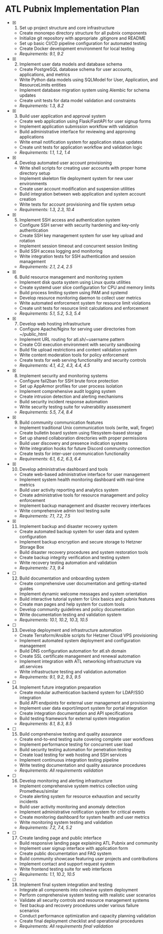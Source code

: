 # ATL Pubnix Implementation Plan

- [x] 1. Set up project structure and core infrastructure

  - Create monorepo directory structure for all pubnix components
  - Initialize git repository with appropriate .gitignore and README
  - Set up basic CI/CD pipeline configuration for automated testing
  - Create Docker development environment for local testing
  - _Requirements: 9.1, 9.2_

- [x] 2. Implement user data models and database schema

  - Create PostgreSQL database schema for user accounts, applications, and metrics
  - Write Python data models using SQLModel for User, Application, and ResourceLimits entities
  - Implement database migration system using Alembic for schema updates
  - Create unit tests for data model validation and constraints
  - _Requirements: 1.3, 8.2_

- [x] 3. Build user application and approval system

  - Create web application using Flask/FastAPI for user signup forms
  - Implement application submission workflow with validation
  - Build administrative interface for reviewing and approving applications
  - Write email notification system for application status updates
  - Create unit tests for application workflow and validation logic
  - _Requirements: 1.1, 1.2, 1.4_

- [x] 4. Develop automated user account provisioning

  - Write shell scripts for creating user accounts with proper home directory setup
  - Implement skeleton file deployment system for new user environments
  - Create user account modification and suspension utilities
  - Build integration between web application and system account creation
  - Write tests for account provisioning and file system setup
  - _Requirements: 1.3, 2.3, 10.4_

- [x] 5. Implement SSH access and authentication system

  - Configure SSH server with security hardening and key-only authentication
  - Create SSH key management system for user key upload and rotation
  - Implement session timeout and concurrent session limiting
  - Build SSH access logging and monitoring
  - Write integration tests for SSH authentication and session management
  - _Requirements: 2.1, 2.4, 2.5_

- [x] 6. Build resource management and monitoring system

  - Implement disk quota system using Linux quota utilities
  - Create systemd user slice configuration for CPU and memory limits
  - Build process limiting system using PAM and systemd
  - Develop resource monitoring daemon to collect user metrics
  - Write automated enforcement system for resource limit violations
  - Create unit tests for resource limit calculations and enforcement
  - _Requirements: 5.1, 5.2, 5.3, 5.4_

- [x] 7. Develop web hosting infrastructure

  - Configure Apache/Nginx for serving user directories from ~/public_html
  - Implement URL routing for atl.sh/~username pattern
  - Create CGI execution environment with security sandboxing
  - Build file upload restrictions and content validation system
  - Write content moderation tools for policy enforcement
  - Create tests for web serving functionality and security controls
  - _Requirements: 4.1, 4.2, 4.3, 4.4, 4.5_

- [x] 8. Implement security and monitoring systems

  - Configure fail2ban for SSH brute force protection
  - Set up AppArmor profiles for user process isolation
  - Implement comprehensive audit logging system
  - Create intrusion detection and alerting mechanisms
  - Build security incident response automation
  - Write security testing suite for vulnerability assessment
  - _Requirements: 5.5, 7.4, 8.4_

- [x] 9. Build community communication features

  - Implement traditional Unix communication tools (write, wall, finger)
  - Create bulletin board system using filesystem-based storage
  - Set up shared collaboration directories with proper permissions
  - Build user discovery and presence indication systems
  - Write integration hooks for future Discord community connection
  - Create tests for inter-user communication functionality
  - _Requirements: 6.1, 6.2, 6.3, 6.4_

- [x] 10. Develop administrative dashboard and tools

  - Create web-based administrative interface for user management
  - Implement system health monitoring dashboard with real-time metrics
  - Build user activity reporting and analytics system
  - Create administrative tools for resource management and policy enforcement
  - Implement backup management and disaster recovery interfaces
  - Write comprehensive admin tool testing suite
  - _Requirements: 7.1, 7.2, 7.5_

- [x] 11. Implement backup and disaster recovery system

  - Create automated backup system for user data and system configuration
  - Implement backup encryption and secure storage to Hetzner Storage Box
  - Build disaster recovery procedures and system restoration tools
  - Create backup integrity verification and testing system
  - Write recovery testing automation and validation
  - _Requirements: 7.3, 9.4_

- [ ] 12. Build documentation and onboarding system

  - Create comprehensive user documentation and getting-started guides
  - Implement dynamic welcome messages and system orientation
  - Build interactive tutorial system for Unix basics and pubnix features
  - Create man pages and help system for custom tools
  - Develop community guidelines and policy documentation
  - Write documentation testing and validation system
  - _Requirements: 10.1, 10.2, 10.3, 10.5_

- [ ] 13. Develop deployment and infrastructure automation

  - Create Terraform/Ansible scripts for Hetzner Cloud VPS provisioning
  - Implement automated system deployment and configuration management
  - Build DNS configuration automation for atl.sh domain
  - Create SSL certificate management and renewal automation
  - Implement integration with ATL networking infrastructure via atl.services
  - Write infrastructure testing and validation automation
  - _Requirements: 9.1, 9.2, 9.3, 9.5_

- [ ] 14. Implement future integration preparation

  - Create modular authentication backend system for LDAP/SSO integration
  - Build API endpoints for external user management and provisioning
  - Implement user data export/import system for portal integration
  - Create integration documentation and API specifications
  - Build testing framework for external system integration
  - _Requirements: 8.1, 8.3, 8.5_

- [ ] 15. Build comprehensive testing and quality assurance

  - Create end-to-end testing suite covering complete user workflows
  - Implement performance testing for concurrent user load
  - Build security testing automation for penetration testing
  - Create load testing for web hosting and SSH services
  - Implement continuous integration testing pipeline
  - Write testing documentation and quality assurance procedures
  - _Requirements: All requirements validation_

- [ ] 16. Develop monitoring and alerting infrastructure

  - Implement comprehensive system metrics collection using Prometheus/similar
  - Create alerting system for resource exhaustion and security incidents
  - Build user activity monitoring and anomaly detection
  - Implement administrative notification system for critical events
  - Create monitoring dashboard for system health and user metrics
  - Write monitoring system testing and validation
  - _Requirements: 7.2, 7.4, 5.2_

- [ ] 17. Create landing page and public interface

  - Build responsive landing page explaining ATL Pubnix and community
  - Implement user signup interface with application form
  - Create public documentation and FAQ system
  - Build community showcase featuring user projects and contributions
  - Implement contact and support request system
  - Write frontend testing suite for web interfaces
  - _Requirements: 1.1, 10.2, 10.5_

- [ ] 18. Implement final system integration and testing
  - Integrate all components into cohesive system deployment
  - Perform comprehensive system testing with realistic user scenarios
  - Validate all security controls and resource management systems
  - Test backup and recovery procedures under various failure scenarios
  - Conduct performance optimization and capacity planning validation
  - Create final deployment checklist and operational procedures
  - _Requirements: All requirements final validation_
